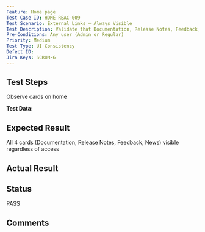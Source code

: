 ```yaml
---
Feature: Home page
Test Case ID: HOME-RBAC-009
Test Scenario: External Links – Always Visible
Test Description: Validate that Documentation, Release Notes, Feedback, News widgets are visible to all users
Pre-Conditions: Any user (Admin or Regular)
Priority: Medium
Test Type: UI Consistency
Defect ID: 
Jira Keys: SCRUM-6
---
```


## Test Steps
Observe cards on home

**Test Data:** 

## Expected Result
All 4 cards (Documentation, Release Notes, Feedback, News) visible regardless of access

## Actual Result


## Status
PASS

## Comments

